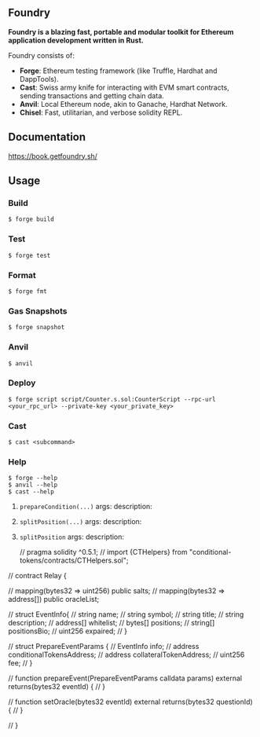 ## Foundry

**Foundry is a blazing fast, portable and modular toolkit for Ethereum application development written in Rust.**

Foundry consists of:

-   **Forge**: Ethereum testing framework (like Truffle, Hardhat and DappTools).
-   **Cast**: Swiss army knife for interacting with EVM smart contracts, sending transactions and getting chain data.
-   **Anvil**: Local Ethereum node, akin to Ganache, Hardhat Network.
-   **Chisel**: Fast, utilitarian, and verbose solidity REPL.

## Documentation

https://book.getfoundry.sh/

## Usage

### Build

```shell
$ forge build
```

### Test

```shell
$ forge test
```

### Format

```shell
$ forge fmt
```

### Gas Snapshots

```shell
$ forge snapshot
```

### Anvil

```shell
$ anvil
```

### Deploy

```shell
$ forge script script/Counter.s.sol:CounterScript --rpc-url <your_rpc_url> --private-key <your_private_key>
```

### Cast

```shell
$ cast <subcommand>
```

### Help

```shell
$ forge --help
$ anvil --help
$ cast --help
```




1. `prepareCondition(...)`
   args:
   description:
2. `splitPosition(...)`
   args:
   description:
3. `splitPosition`
   args:
   description:

   // pragma solidity ^0.5.1;
// import {CTHelpers} from "conditional-tokens/contracts/CTHelpers.sol";

// contract Relay {

//     mapping(bytes32 => uint256) public salts;
//     mapping(bytes32 => address[]) public oracleList;

//     struct EventInfo{
//         string name;
//         string symbol;
//         string title;
//         string description;
//         address[] whitelist;
//         bytes[] positions;
//         string[] positionsBio;
//         uint256 expaired;
//     }

//     struct PrepareEventParams {
//         EventInfo info;
//         address conditionalTokensAddress;
//         address collateralTokenAddress;
//         uint256 fee;
//     }

//     function prepareEvent(PrepareEventParams calldata params) external returns(bytes32 eventId) {
//     }

//     function setOracle(bytes32 eventId) external returns(bytes32 questionId) {
//     }

// }


